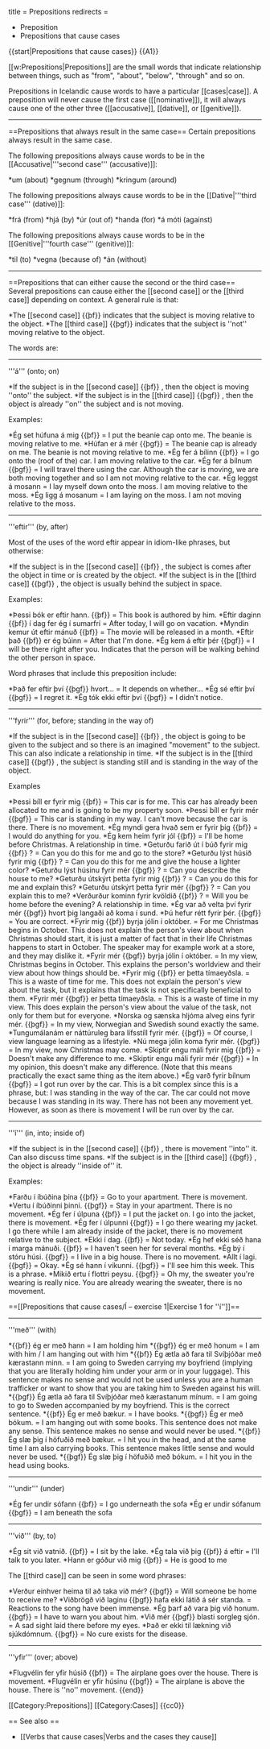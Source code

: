 title = Prepositions
redirects =
- Preposition
- Prepositions that cause cases
>>>>

{{start|Prepositions that cause cases}} 
{{A1}} 

[[w:Prepositions|Prepositions]] are the small words that indicate relationship between things, such as "from", "about", "below", "through" and so on.

Prepositions in Icelandic cause words to have a particular [[cases|case]]. A preposition will never cause the first case ([[nominative]]), it will always cause one of the other three ([[accusative]], [[dative]], or [[genitive]]).
***


==Prepositions that always result in the same case==
Certain prepositions always result in the same case.

The following prepositions always cause words to be in the [[Accusative|'''second case''' (accusative)]]:

*um (about)
*gegnum (through)
*kringum (around)

The following prepositions always cause words to be in the [[Dative|'''third case''' (dative)]]:

*frá (from)
*hjá (by)
*úr (out of)
*handa (for)
*á móti (against)

The following prepositions always cause words to be in the [[Genitive|'''fourth case''' (genitive)]]:

*til (to)
*vegna (because of)
*án (without)

***


==Prepositions that can either cause the second or the third case==
Several prepositions can cause either the [[second case]] or the [[third case]] depending on context. A general rule is that:

*The [[second case]] {{þf}} indicates that the subject is moving relative to the object.
*The [[third case]] {{þgf}} indicates that the subject is ''not'' moving relative to the object.

The words are:
***


'''á''' (onto; on)

*If the subject is in the [[second case]] {{þf}} , then the object is moving ''onto'' the subject.
*If the subject is in the [[third case]] {{þgf}} , then the object is already ''on'' the subject and is not moving.

Examples:

*Ég set húfuna á mig {{þf}} = I put the beanie cap onto me. The beanie is moving relative to me.
*Húfan er á mér {{þgf}} = The beanie cap is already on me. The beanie is not moving relative to me.
*Ég fer á bílinn {{þf}} = I go onto the (roof of the) car. I am moving relative to the car.
*Ég fer á bílnum {{þgf}} = I will travel there using the car. Although the car is moving, we are both moving together and so I am not moving relative to the car.
*Ég leggst á mosann = I lay myself down onto the moss. I am moving relative to the moss.
*Ég ligg á mosanum = I am laying on the moss. I am not moving relative to the moss.

***


'''eftir''' (by, after)

Most of the uses of the word eftir appear in idiom-like phrases, but otherwise:

*If the subject is in the [[second case]] {{þf}} , the subject is comes after the object in time or is created by the object.
*If the subject is in the [[third case]] {{þgf}} , the object is usually behind the subject in space.

Examples:

*Þessi bók er eftir hann. {{þf}} = This book is authored by him.
*Eftir daginn {{þf}} í dag fer ég í sumarfrí = After today, I will go on vacation.
*Myndin kemur út eftir mánuð {{þf}} = The movie will be released in a month.
*Eftir það {{þf}} er ég búinn = After that I'm done.
*Ég kem á eftir þér {{þgf}} = I will be there right after you. Indicates that the person will be walking behind the other person in space.

Word phrases that include this preposition include:

*Það fer eftir því {{þgf}} hvort... = It depends on whether...
*Ég sé eftir því {{þgf}} = I regret it.
*Ég tók ekki eftir því {{þgf}} = I didn't notice.

***


'''fyrir''' (for, before; standing in the way of)

*If the subject is in the [[second case]] {{þf}} , the object is going to be given to the subject and so there is an imagined "movement" to the subject. This can also indicate a relationship in time.
*If the subject is in the [[third case]] {{þgf}} , the subject is standing still and is standing in the way of the object.

Examples

*Þessi bíll er fyrir mig {{þf}} = This car is for me. This car has already been allocated to me and is going to be my property soon.
*Þessi bíll er fyrir mér {{þgf}} = This car is standing in my way. I can't move because the car is there. There is no movement.
*Ég myndi gera hvað sem er fyrir þig {{þf}} = I would do anything for you.
*Ég kem heim fyrir jól {{þf}} = I'll be home before Christmas. A relationship in time.
*Geturðu farið út í búð fyrir mig {{þf}} ? = Can you do this for me and go to the store?
*Geturðu lýst húsið fyrir mig {{þf}} ? = Can you do this for me and give the house a lighter color?
*Geturðu lýst húsinu fyrir mér {{þgf}} ? = Can you describe the house to me?
*Geturðu útskýrt þetta fyrir mig {{þf}} ? = Can you do this for me and explain this?
*Geturðu útskýrt þetta fyrir mér {{þgf}} ? = Can you explain this to me?
*Verðurður kominn fyrir kvöldið {{þf}} ? = Will you be home before the evening? A relationship in time.
*Ég var að velta því fyrir mér {{þgf}} hvort þig langaði að koma í sund.
*Þú hefur rétt fyrir þér. {{þgf}} = You are correct.
*Fyrir mig {{þf}} byrja jólin í október. = For me Christmas begins in October. This does not explain the person's view about when Christmas should start, it is just a matter of fact that in their life Christmas happens to start in October. The speaker may for example work at a store, and they may dislike it.
*Fyrir mér {{þgf}} byrja jólin í október. = In my view, Christmas begins in October. This explains the person's worldview and their view about how things should be.
*Fyrir mig {{þf}} er þetta tímaeyðsla. = This is a waste of time for me. This does not explain the person's view about the task, but it explains that the task is not specifically beneficial to them.
*Fyrir mér {{þgf}} er þetta tímaeyðsla. = This is a waste of time in my view. This does explain the person's view about the value of the task, not only for them but for everyone.
*Norska og sænska hljóma alveg eins fyrir mér. {{þgf}} = In my view, Norwegian and Swedish sound exactly the same.
*Tungumálanám er náttúruleg bara lífsstíll fyrir mér. {{þgf}} = Of course, I view language learning as a lifestyle.
*Nú mega jólin koma fyrir mér. {{þgf}} = In my view, now Christmas may come.
*Skiptir engu máli fyrir mig {{þf}} = Doesn't make any difference to me.
*Skiptir engu máli fyrir mér {{þgf}} = In my opinion, this doesn't make any difference. (Note that this means practically the exact same thing as the item above.)
*Ég varð fyrir bílnum {{þgf}} = I got run over by the car. This is a bit complex since this is a phrase, but: I was standing in the way of the car. The car could not move because I was standing in its way. There has not been any movement yet. However, as soon as there is movement I will be run over by the car.

***


'''í''' (in, into; inside of)

*If the subject is in the [[second case]] {{þf}} , there is movement ''into'' it. Can also discuss time spans.
*If the subject is in the [[third case]] {{þgf}} , the object is already ''inside of'' it.

Examples:

*Farðu í íbúðina þína {{þf}} = Go to your apartment. There is movement.
*Vertu í íbúðinni þinni. {{þgf}} = Stay in your apartment. There is no movement.
*Ég fer í úlpuna {{þf}} = I put the jacket on. I go into the jacket, there is movement.
*Ég fer í úlpunni {{þgf}} = I go there wearing my jacket. I go there while I am already inside of the jacket, there is no movement relative to the subject.
*Ekki í dag. {{þf}} = Not today.
*Ég hef ekki séð hana í marga mánuði. {{þf}} = I haven't seen her for several months.
*Ég bý í stóru húsi. {{þgf}} = I live in a big house. There is no movement.
*Allt í lagi. {{þgf}} = Okay.
*Ég sé hann í vikunni. {{þgf}} = I'll see him this week. This is a phrase.
*Mikið ertu í flottri peysu. {{þgf}} = Oh my, the sweater you're wearing is really nice. You are already wearing the sweater, there is no movement.

==[[Prepositions that cause cases/Í – exercise 1|Exercise 1 for ''í'']]==
***


'''með''' (with)

*{{þf}} ég er með hann = I am holding him
*{{þgf}} ég er með honum = I am with him / I am hanging out with him
*{{þf}} Ég ætla að fara til Svíþjóðar með kærastann minn. = I am going to Sweden carrying my boyfriend (implying that you are literally holding him under your arm or in your luggage). This sentence makes no sense and would not be used unless you are a human trafficker or want to show that you are taking him to Sweden against his will.
*{{þgf}} Ég ætla að fara til Svíþjóðar með kærastanum mínum. = I am going to go to Sweden accompanied by my boyfriend. This is the correct sentence.
*{{þf}} Ég er með bækur. = I have books.
*{{þgf}} Ég er með bókum. = I am hanging out with some books. This sentence does not make any sense. This sentence makes no sense and would never be used.
*{{þf}} Ég slæ þig í höfuðið með bækur. = I hit you in the head, and at the same time I am also carrying books. This sentence makes little sense and would never be used.
*{{þgf}} Ég slæ þig í höfuðið með bókum. = I hit you in the head using books.

***


'''undir''' (under)

*Ég fer undir sófann {{þf}} = I go underneath the sofa
*Ég er undir sófanum {{þgf}} = I am beneath the sofa

***


'''við''' (by, to)

*Ég sit við vatnið. {{þf}} = I sit by the lake.
*Ég tala við þig {{þf}} á eftir = I'll talk to you later.
*Hann er góður við mig {{þf}} = He is good to me

The [[third case]] can be seen in some word phrases:

*Verður einhver heima til að taka við mér? {{þgf}} = Will someone be home to receive me?
*Viðbrögð við laginu {{þgf}} hafa ekki látið á sér standa. = Reactions to the song have been immense.
*Ég þarf að vara þig við honum. {{þgf}} = I have to warn you about him.
*Við mér {{þgf}} blasti sorgleg sjón. = A sad sight laid there before my eyes.
*Það er ekki til lækning við sjúkdómnum. {{þgf}} = No cure exists for the disease.

***


'''yfir''' (over; above)

*Flugvélin fer yfir húsið {{þf}} = The airplane goes over the house. There is movement.
*Flugvélin er yfir húsinu {{þgf}} = The airplane is above the house. There is ''no'' movement. {{end}} 

[[Category:Prepositions]]
[[Category:Cases]]
<noinclude> {{cc0}} <br />

== See also ==

* [[Verbs that cause cases|Verbs and the cases they cause]]
</noinclude>
